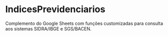 # IndicesPrevidenciarios
Complemento do Google Sheets com funções customizadas para consulta aos sistemas SIDRA/IBGE e SGS/BACEN.
